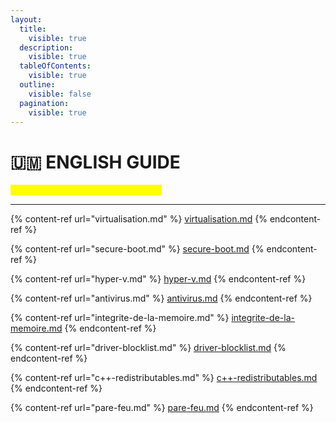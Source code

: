 ```yaml
---
layout:
  title:
    visible: true
  description:
    visible: true
  tableOfContents:
    visible: true
  outline:
    visible: false
  pagination:
    visible: true
---
```


# 🇺🇲 ENGLISH GUIDE

_<mark style="color:yellow;">**Here are the articles in this section:**</mark>_

***

{% content-ref url="virtualisation.md" %}
[virtualisation.md](virtualisation.md)
{% endcontent-ref %}

{% content-ref url="secure-boot.md" %}
[secure-boot.md](secure-boot.md)
{% endcontent-ref %}

{% content-ref url="hyper-v.md" %}
[hyper-v.md](hyper-v.md)
{% endcontent-ref %}

{% content-ref url="antivirus.md" %}
[antivirus.md](antivirus.md)
{% endcontent-ref %}

{% content-ref url="integrite-de-la-memoire.md" %}
[integrite-de-la-memoire.md](integrite-de-la-memoire.md)
{% endcontent-ref %}

{% content-ref url="driver-blocklist.md" %}
[driver-blocklist.md](driver-blocklist.md)
{% endcontent-ref %}

{% content-ref url="c++-redistributables.md" %}
[c++-redistributables.md](c++-redistributables.md)
{% endcontent-ref %}

{% content-ref url="pare-feu.md" %}
[pare-feu.md](pare-feu.md)
{% endcontent-ref %}
